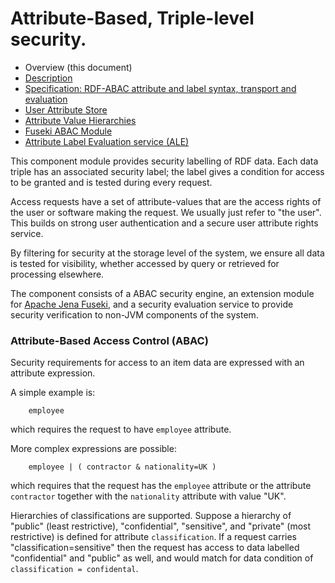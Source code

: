 # Attribute-Based, Triple-level security.

* Overview (this document)
* [Description](abac-description.md)
* [Specification: RDF-ABAC attribute and label syntax, transport and evaluation](abac-specification.md)
* [User Attribute Store](abac-user-attribute-store.md)
* [Attribute Value Hierarchies](abac-hierarchies.md)
* [Fuseki ABAC Module](abac-fuseki.md)
* [Attribute Label Evaluation service (ALE)](abac-label-eval-service.md)

This component module provides security labelling of RDF data. 
Each data triple has an associated security label; the label
gives a condition for access to be granted and is tested
during every request.

Access requests have a set of attribute-values
that are the access rights of the user or software making the request.
We usually just refer to "the user".  This builds on strong user
authentication and a secure user attribute rights service.

By filtering for security at the storage level of the system, 
we ensure all data is tested for visibility,
whether accessed by query or retrieved for processing elsewhere.

The component consists of a ABAC security engine,
an extension module for [Apache Jena Fuseki](https://jena.apache.org/documentation/fuseki2/),
and a security evaluation service to provide security verification
to non-JVM components of the system.

### Attribute-Based Access Control (ABAC)

Security requirements for access to an item data are expressed with an
attribute expression.

A simple example is:
```
    employee
```
which requires the request to have `employee` attribute.

More complex expressions are possible: 
```
    employee | ( contractor & nationality=UK )
```
which requires that the request
has the `employee` attribute or the attribute `contractor` together with 
the `nationality` attribute with value "UK".

Hierarchies of classifications are supported. Suppose a hierarchy of 
"public" (least restrictive), "confidential", "sensitive", and 
"private" (most restrictive) is defined for attribute `classification`.
If a request carries  "classification=sensitive" then the request has access to
data labelled "confidential" and "public" as well, and would match for data
condition of `classification = confidental`.
